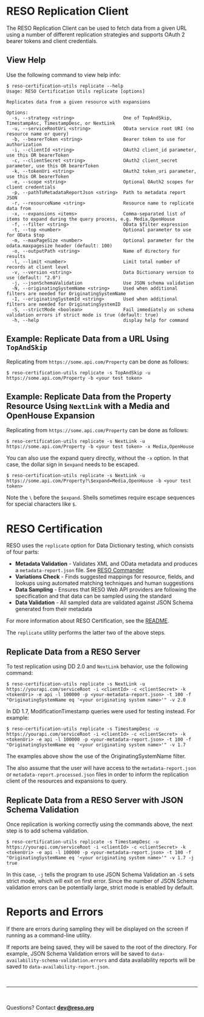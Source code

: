 # RESO Replication Client
The RESO Replication Client can be used to fetch data from a given URL using a number of different replication strategies and supports OAuth 2 bearer tokens and client credentials.

## View Help
Use the following command to view help info:

```
$ reso-certification-utils replicate --help
Usage: RESO Certification Utils replicate [options]

Replicates data from a given resource with expansions

Options:
  -s, --strategy <string>                  One of TopAndSkip, TimestampAsc, TimestampDesc, or NextLink
  -u, --serviceRootUri <string>            OData service root URI (no resource name or query)
  -b, --bearerToken <string>               Bearer token to use for authorization
  -i, --clientId <string>                  OAuth2 client_id parameter, use this OR bearerToken
  -c, --clientSecret <string>              OAuth2 client_secret parameter, use this OR bearerToken
  -k, --tokenUri <string>                  OAuth2 token_uri parameter, use this OR bearerToken
  -e, --scope <string>                     Optional OAuth2 scopes for client credentials
  -p, --pathToMetadataReportJson <string>  Path to metadata report JSON
  -r, --resourceName <string>              Resource name to replicate data from
  -x, --expansions <items>                 Comma-separated list of items to expand during the query process, e.g. Media,OpenHouse
  -f, --filter <string>                    OData $filter expression
  -t, --top <number>                       Optional parameter to use for OData $top
  -m, --maxPageSize <number>               Optional parameter for the odata.maxpagesize header (default: 100)
  -o, --outputPath <string>                Name of directory for results
  -l, --limit <number>                     Limit total number of records at client level
  -v, --version <string>                   Data Dictionary version to use (default: "2.0")
  -j, --jsonSchemaValidation               Use JSON schema validation
  -N, --originatingSystemName <string>     Used when additional filters are needed for OriginatingSystemName
  -I, --originatingSystemId <string>       Used when additional filters are needed for OriginatingSystemID
  -S, --strictMode <boolean>               Fail immediately on schema validation errors if strict mode is true (default: true)
  -h, --help                               display help for command
```

## Example: Replicate Data from a URL Using `TopAndSkip`
Replicating from `https://some.api.com/Property` can be done as follows:
```
$ reso-certification-utils replicate -s TopAndSkip -u https://some.api.com/Property -b <your test token>
```

## Example: Replicate Data from the Property Resource Using `NextLink` with a Media and OpenHouse Expansion
Replicating from `https://some.api.com/Property` can be done as follows:
```
$ reso-certification-utils replicate -s NextLink -u https://some.api.com/Property -b <your test token> -x Media,OpenHouse
```

You can also use the expand query directly, without the `-x` option. In that case, the dollar sign in `$expand` needs to be escaped.
```
$ reso-certification-utils replicate -s NextLink -u https://some.api.com/Property?\$expand=Media,OpenHouse -b <your test token>
```
Note the `\` before the `$expand`. Shells sometimes require escape sequences for special characters like `$`.


# RESO Certification

RESO uses the `replicate` option for Data Dictionary testing, which consists of four parts:

* **Metadata Validation** - Validates XML and OData metadata and produces a `metadata-report.json` file. See [RESO Commander](https://commander.reso.org)
* **Variations Check** - Finds suggested mappings for resource, fields, and lookups using automated matching techniques and human suggestions
* **Data Sampling** - Ensures that RESO Web API providers are following the specification and that data can be sampled using the standard
* **Data Validation** - All sampled data are validated against JSON Schema generated from their metadata


For more information about RESO Certification, see the [README](../certification/README.md).

The `replicate` utility performs the latter two of the above steps. 

## Replicate Data from a RESO Server

To test replication using DD 2.0 and `NextLink` behavior, use the following command:

```
$ reso-certification-utils replicate -s NextLink -u https://yourapi.com/serviceRoot -i <clientId> -c <clientSecret> -k <tokenUri> -e api -l 100000 -p <your-metadata-report.json> -t 100 -f "OriginatingSystemName eq '<your originating system name>'" -v 2.0
```

In DD 1.7, ModificationTimestamp queries were used for testing instead. For example:

```
$ reso-certification-utils replicate -s TimestampDesc -u https://yourapi.com/serviceRoot -i <clientId> -c <clientSecret> -k <tokenUri> -e api -l 100000 -p <your-metadata-report.json> -t 100 -f "OriginatingSystemName eq '<your originating system name>'" -v 1.7
```

The examples above show the use of the OriginatingSystemName filter. 

The also assume that the user will have access to the `metadata-report.json` or `metadata-report.processed.json` files in order to inform the replication client of the resources and expansions to query.

## Replicate Data from a RESO Server with JSON Schema Validation
Once replication is working correctly using the commands above, the next step is to add schema validation. 

```
$ reso-certification-utils replicate -s TimestampDesc -u https://yourapi.com/serviceRoot -i <clientId> -c <clientSecret> -k <tokenUri> -e api -l 100000 -p <your-metadata-report.json> -t 100 -f "OriginatingSystemName eq '<your originating system name>'" -v 1.7 -j true
```

In this case, `-j` tells the program to use JSON Schema Validation an `-S` sets strict mode, which will exit on first error. Since the number of JSON Schema validation errors can be potentially large, strict mode is enabled by default.

# Reports and Errors
If there are errors during sampling they will be displayed on the screen if running as a command-line utility. 

If reports are being saved, they will be saved to the root of the directory. For example, JSON Schema Validation errors will be saved to `data-availability-schema-validation.errors` and data availability reports will be saved to `data-availability-report.json`.

<br />

---
<br />

Questions? Contact [**dev@reso.org**](mailto:dev@reso.org)

